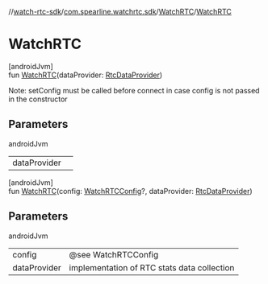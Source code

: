 //[watch-rtc-sdk](../../../index.md)/[com.spearline.watchrtc.sdk](../index.md)/[WatchRTC](index.md)/[WatchRTC](-watch-r-t-c.md)

# WatchRTC

[androidJvm]\
fun [WatchRTC](-watch-r-t-c.md)(dataProvider: [RtcDataProvider](../-rtc-data-provider/index.md))

Note: setConfig must be called before connect in case config is not passed in the constructor

## Parameters

androidJvm

| | |
|---|---|
| dataProvider |  |

[androidJvm]\
fun [WatchRTC](-watch-r-t-c.md)(config: [WatchRTCConfig](../-watch-r-t-c-config/index.md)?, dataProvider: [RtcDataProvider](../-rtc-data-provider/index.md))

## Parameters

androidJvm

| | |
|---|---|
| config | @see WatchRTCConfig |
| dataProvider | implementation of RTC stats data collection |
